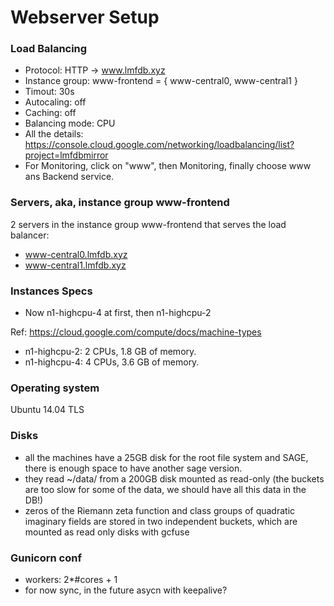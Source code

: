 # Webserver Setup

### Load Balancing
* Protocol: HTTP -> www.lmfdb.xyz
* Instance group: www-frontend = { www-central0, www-central1 }
* Timout: 30s
* Autocaling: off
* Caching: off
* Balancing mode: CPU
* All the details: https://console.cloud.google.com/networking/loadbalancing/list?project=lmfdbmirror
* For Monitoring, click on "www", then Monitoring, finally choose www ans Backend service.

### Servers, aka, instance group www-frontend
2 servers in the instance group www-frontend that serves the load balancer:
* www-central0.lmfdb.xyz
* www-central1.lmfdb.xyz

### Instances Specs
* Now n1-highcpu-4 at first, then n1-highcpu-2

Ref: https://cloud.google.com/compute/docs/machine-types
* n1-highcpu-2: 2 CPUs, 1.8 GB of memory. 
* n1-highcpu-4: 4 CPUs, 3.6 GB of memory.

### Operating system
Ubuntu 14.04 TLS

### Disks
* all the machines have a 25GB disk for the root file system and SAGE, there is enough space to have another sage version.
* they read ~/data/ from a 200GB disk mounted as read-only (the buckets are too slow for some of the data, we should have all this data in the DB!)
* zeros of the Riemann zeta function and class groups of quadratic imaginary fields are stored in two independent buckets, which are mounted as read only disks with gcfuse

### Gunicorn conf
* workers: 2*#cores + 1
* for now sync, in the future asycn with keepalive?
